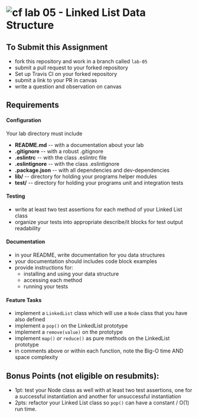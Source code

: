 ![cf](http://i.imgur.com/7v5ASc8.png) lab 05 - Linked List Data Structure
====

## To Submit this Assignment
  * fork this repository and work in a branch called `lab-05`
  * submit a pull request to your forked repository
  * Set up Travis CI on your forked repository
  * submit a link to your PR in canvas
  * write a question and observation on canvas

## Requirements  
#### Configuration  
  <!-- list of files, configurations, tools, etc that are required -->
  Your lab directory must include  
  * **README.md** -- with a documentation about your lab
  * **.gitignore** -- with a robust .gitignore
  * **.eslintrc** -- with the class .eslintrc file
  * **.eslintignore** -- with the class .eslintignore
  * **.package.json** -- with all dependencies and dev-dependencies
  * **lib/** -- directory for holding your programs helper modules
  * **__test__/** -- directory for holding your programs unit and integration tests

#### Testing  
  * write at least two test assertions for each method of your Linked List class
  * organize your tests into appropriate describe/it blocks for test output readability

####  Documentation  
  * in your README, write documentation for you data structures
  * your documentation should includes code block examples
  * provide instructions for:
    * installing and using your data structure
    * accessing each method
    * running your tests

#### Feature Tasks  
  * implement a `LinkedList` class which will use a `Node` class that you have also defined
  * implement a `pop()` on the LinkedList prototype
  * implement a `remove(value)` on the prototype
  * implement `map()` _or_ `reduce()` as pure methods on the LinkedList prototype
  * in comments above or within each function, note the Big-O time AND space complexity

## Bonus Points (not eligible on resubmits):
  * 1pt: test your Node class as well with at least two test assertions, one for a successful instantiation and another for unsuccessful instantiation
  * 2pts: refactor your Linked List class so `pop()` can have a constant / O(1) run time.
